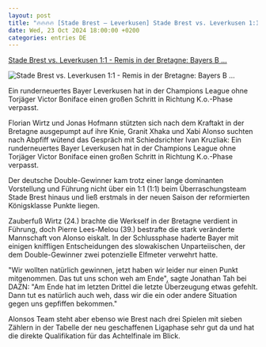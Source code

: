 ```yaml
---
layout: post
title: "🔥🔥🔥🔥 [Stade Brest – Leverkusen] Stade Brest vs. Leverkusen 1:1 - Remis in der Bretagne: Bayers B ..."
date: Wed, 23 Oct 2024 18:00:00 +0200
categories: entries DE
---
```

[Stade Brest vs. Leverkusen 1:1 - Remis in der Bretagne: Bayers B ...](https://www.spox.com/de/sport/fussball/championsleague/2410/Artikel/stade-brest-vs-bayer-leverkusen-cl-heute-im-liveticker.html)

![Stade Brest vs. Leverkusen 1:1 - Remis in der Bretagne: Bayers B ...](https://www.spox.com/de/sport/fussball/championsleague/2410/Bilder/bayer-1600.jpg)

Ein runderneuertes Bayer Leverkusen hat in der Champions League ohne Torjäger Victor Boniface einen großen Schritt in Richtung K.o.-Phase verpasst.

Florian Wirtz und Jonas Hofmann stützten sich nach dem Kraftakt in der Bretagne ausgepumpt auf ihre Knie, Granit Xhaka und Xabi Alonso suchten nach Abpfiff wütend das Gespräch mit Schiedsrichter Ivan Kruzliak: Ein runderneuertes Bayer Leverkusen hat in der Champions League ohne Torjäger Victor Boniface einen großen Schritt in Richtung K.o.-Phase verpasst.

Der deutsche Double-Gewinner kam trotz einer lange dominanten Vorstellung und Führung nicht über ein 1:1 (1:1) beim Überraschungsteam Stade Brest hinaus und ließ erstmals in der neuen Saison der reformierten Königsklasse Punkte liegen.

Zauberfuß Wirtz (24.) brachte die Werkself in der Bretagne verdient in Führung, doch Pierre Lees-Melou (39.) bestrafte die stark veränderte Mannschaft von Alonso eiskalt. In der Schlussphase haderte Bayer mit einigen kniffligen Entscheidungen des slowakischen Unparteiischen, der dem Double-Gewinner zwei potenzielle Elfmeter verwehrt hatte.

"Wir wollten natürlich gewinnen, jetzt haben wir leider nur einen Punkt mitgenommen. Das tut uns schon weh am Ende", sagte Jonathan Tah bei DAZN: "Am Ende hat im letzten Drittel die letzte Überzeugung etwas gefehlt. Dann tut es natürlich auch weh, dass wir die ein oder andere Situation gegen uns gepfiffen bekommen."

Alonsos Team steht aber ebenso wie Brest nach drei Spielen mit sieben Zählern in der Tabelle der neu geschaffenen Ligaphase sehr gut da und hat die direkte Qualifikation für das Achtelfinale im Blick.

